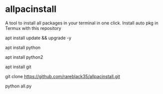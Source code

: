 # allpacinstall
A tool to install all packages in your terminal in one click.
Install auto pkg in Termux with this repository

apt install update && upgrade -y

apt install python

apt install python2

apt install git 

git clone https://github.com/rareblack35/allpacinstall.git

python all.py

